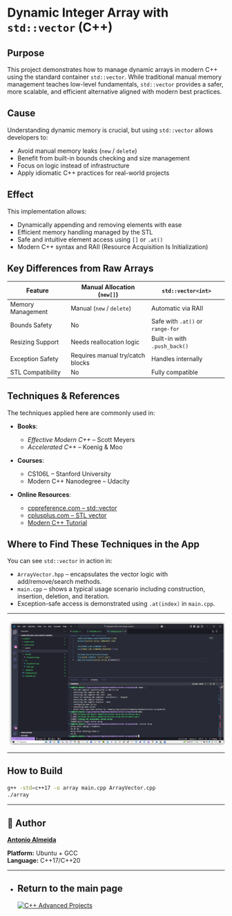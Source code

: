 # Dynamic Integer Array with `std::vector` (C++)

## Purpose

This project demonstrates how to manage dynamic arrays in modern C++ using the standard container `std::vector`. While traditional manual memory management teaches low-level fundamentals, `std::vector` provides a safer, more scalable, and efficient alternative aligned with modern best practices.

## Cause

Understanding dynamic memory is crucial, but using `std::vector` allows developers to:

- Avoid manual memory leaks (`new` / `delete`)
- Benefit from built-in bounds checking and size management
- Focus on logic instead of infrastructure
- Apply idiomatic C++ practices for real-world projects

## Effect

This implementation allows:

- Dynamically appending and removing elements with ease
- Efficient memory handling managed by the STL
- Safe and intuitive element access using `[]` or `.at()`
- Modern C++ syntax and RAII (Resource Acquisition Is Initialization)

## Key Differences from Raw Arrays

| Feature                  | Manual Allocation (`new[]`)     | `std::vector<int>`              |
|--------------------------|----------------------------------|----------------------------------|
| Memory Management        | Manual (`new` / `delete`)        | Automatic via RAII              |
| Bounds Safety            | No                               | Safe with `.at()` or `range-for` |
| Resizing Support         | Needs reallocation logic         | Built-in with `.push_back()`     |
| Exception Safety         | Requires manual try/catch blocks | Handles internally               |
| STL Compatibility        | No                               | Fully compatible                 |

## Techniques & References

The techniques applied here are commonly used in:

- **Books**:
  - *Effective Modern C++* – Scott Meyers
  - *Accelerated C++* – Koenig & Moo

- **Courses**:
  - CS106L – Stanford University
  - Modern C++ Nanodegree – Udacity

- **Online Resources**:
  - [cppreference.com – std::vector](https://en.cppreference.com/w/cpp/container/vector)
  - [cplusplus.com – STL vector](https://cplusplus.com/reference/vector/vector/)
  - [Modern C++ Tutorial](https://changkun.de/modern-cpp/)

## Where to Find These Techniques in the App

You can see `std::vector` in action in:

- `ArrayVector.hpp` – encapsulates the vector logic with add/remove/search methods.
- `main.cpp` – shows a typical usage scenario including construction, insertion, deletion, and iteration.
- Exception-safe access is demonstrated using `.at(index)` in `main.cpp`.

---

![ArrayVector](./vectorarray.jpg)

---

## How to Build

```bash
g++ -std=c++17 -o array main.cpp ArrayVector.cpp
./array

```
---

## 👤 Author
**[Antonio Almeida](https://alfecjo.github.io/)**

**Platform:** Ubuntu + GCC  
**Language:** C++17/C++20  

---

- ## Return to the main page
  [![C++ Advanced Projects](https://img.shields.io/badge/C++_Advanced-000000?style=for-the-badge&logo=github&logoColor=white)](https://github.com/alfecjo/Cplus_plus_Advanced/tree/main)

